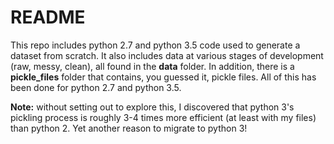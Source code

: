 # README
This repo includes python 2.7 and python 3.5 code used to generate a dataset from scratch. It also includes data at various stages of development (raw, messy, clean), all found in the **data** folder. In addition, there is a **pickle_files** folder that contains, you guessed it, pickle files. All of this has been done for python 2.7 and python 3.5. 

**Note:** without setting out to explore this, I discovered that python 3's pickling process is roughly 3-4 times more efficient (at least with my files) than python 2. Yet another reason to migrate to python 3!
